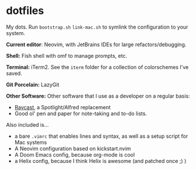 # dotfiles
My dots.
Run `bootstrap.sh` `link-mac.sh` to symlink the configuration to your system.

**Current editor**: Neovim, with JetBrains IDEs for large refactors/debugging. 
 
**Shell:** Fish shell with omf to manage prompts, etc.

**Terminal:** iTerm2. See the `iterm` folder for a collection of colorschemes I've saved.

**Git Porcelain:** LazyGit

**Other Software:**
Other software that I use as a developer on a regular basis:
- [Raycast](https://www.raycast.com/), a Spotlight/Alfred replacement
- Good ol' pen and paper for note-taking and to-do lists.

Also included is...
- a bare `.vimrc` that enables lines and syntax, as well as a setup script for Mac systems
- A Neovim configuration based on kickstart.nvim
- A Doom Emacs config, because org-mode is cool
- a Helix config, because I think Helix is awesome (and patched once ;) )
